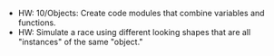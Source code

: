 - HW: 10/Objects: Create code modules that combine variables and functions.
- HW: Simulate a race using different looking shapes that are all "instances" of the same "object."
